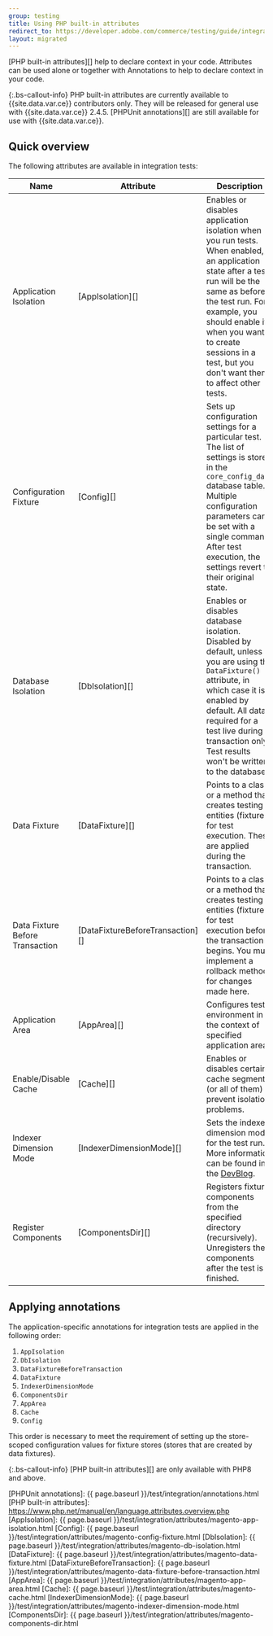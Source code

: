 ```yaml
---
group: testing
title: Using PHP built-in attributes
redirect_to: https://developer.adobe.com/commerce/testing/guide/integration/attributes/
layout: migrated
---
```


[PHP built-in attributes][] help to declare context in your code. Attributes can be used alone or together with Annotations to help to declare context in your code.

{:.bs-callout-info}
PHP built-in attributes are currently available to {{site.data.var.ce}} contributors only. They will be released for general use with {{site.data.var.ce}} 2.4.5.
[PHPUnit annotations][] are still available for use with {{site.data.var.ce}}.

## Quick overview

The following attributes are available in integration tests:

| Name                            | Attribute                        | Description                                                                                                                                                                                                                                                                              |
|---------------------------------|----------------------------------|------------------------------------------------------------------------------------------------------------------------------------------------------------------------------------------------------------------------------------------------------------------------------------------|
| Application Isolation           | [AppIsolation][]                 | Enables or disables application isolation when you run tests. When enabled, an application state after a test run will be the same as before the test run. For example, you should enable it when you want to create sessions in a test, but you don't want them to affect other tests. |
| Configuration Fixture           | [Config][]                       | Sets up configuration settings for a particular test. The list of settings is stored in the `core_config_data` database table. Multiple configuration parameters can be set with a single command. After test execution, the settings revert to their original state.                |
| Database Isolation              | [DbIsolation][]                  | Enables or disables database isolation. Disabled by default, unless you are using the `DataFixture()` attribute, in which case it is enabled by default. All data required for a test live during transaction only. Test results won't be written to the database.                       |
| Data Fixture                    | [DataFixture][]                  | Points to a class or a method that creates testing entities (fixtures) for test execution. These are applied during the transaction.                                                                                                                                                    |
| Data Fixture Before Transaction | [DataFixtureBeforeTransaction][] | Points to a class or a method that creates testing entities (fixtures) for test execution before the transaction begins. You must implement a rollback method for changes made here.                                                                                             |
| Application Area                | [AppArea][]                      | Configures test environment in the context of specified application area.                                                                                                                                                                                                                |
| Enable/Disable Cache            | [Cache][]                        | Enables or disables certain cache segment (or all of them) to prevent isolation problems.                                                                                                                                                                                                  |
| Indexer Dimension Mode          | [IndexerDimensionMode][]         | Sets the indexer dimension mode for the test run. More information can be found in the [DevBlog](https://community.magento.com/t5/Magento-DevBlog/Indexers-parallelization-and-optimization/ba-p/104922).                                                                                |
| Register Components             | [ComponentsDir][]                | Registers fixture components from the specified directory (recursively). Unregisters the components after the test is finished.                                                                                                                                                              |

## Applying annotations

The application-specific annotations for integration tests are applied in the following order:

1. `AppIsolation`
1. `DbIsolation`
1. `DataFixtureBeforeTransaction`
1. `DataFixture`
1. `IndexerDimensionMode`
1. `ComponentsDir`
1. `AppArea`
1. `Cache`
1. `Config`

This order is necessary to meet the requirement of setting up the store-scoped configuration values for fixture stores (stores that are created by data fixtures).

{:.bs-callout-info}
[PHP built-in attributes][] are only available with PHP8 and above.

<!-- LINK DEFINITIONS -->

[PHPUnit annotations]: {{ page.baseurl }}/test/integration/annotations.html
[PHP built-in attributes]: https://www.php.net/manual/en/language.attributes.overview.php
[AppIsolation]: {{ page.baseurl }}/test/integration/attributes/magento-app-isolation.html
[Config]: {{ page.baseurl }}/test/integration/attributes/magento-config-fixture.html
[DbIsolation]: {{ page.baseurl }}/test/integration/attributes/magento-db-isolation.html
[DataFixture]: {{ page.baseurl }}/test/integration/attributes/magento-data-fixture.html
[DataFixtureBeforeTransaction]: {{ page.baseurl }}/test/integration/attributes/magento-data-fixture-before-transaction.html
[AppArea]: {{ page.baseurl }}/test/integration/attributes/magento-app-area.html
[Cache]: {{ page.baseurl }}/test/integration/attributes/magento-cache.html
[IndexerDimensionMode]: {{ page.baseurl }}/test/integration/attributes/magento-indexer-dimension-mode.html
[ComponentsDir]: {{ page.baseurl }}/test/integration/attributes/magento-components-dir.html